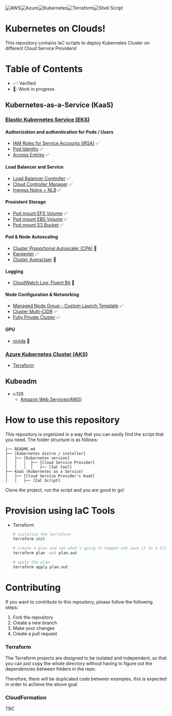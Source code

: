 ![AWS](https://img.shields.io/badge/AWS-%23FF9900.svg?style=for-the-badge&logo=amazon-aws&logoColor=white)![Azure](https://img.shields.io/badge/azure-%230072C6.svg?style=for-the-badge&logo=microsoftazure&logoColor=white)![Kubernetes](https://img.shields.io/badge/kubernetes-%23326ce5.svg?style=for-the-badge&logo=kubernetes&logoColor=white)![Terraform](https://img.shields.io/badge/terraform-%235835CC.svg?style=for-the-badge&logo=terraform&logoColor=white)![Shell Script](https://img.shields.io/badge/shell_script-%23121011.svg?style=for-the-badge&logo=gnu-bash&logoColor=white)
# Kubernetes on Clouds!
This repository contains IaC scripts to deploy Kubernetes Cluster on different Cloud Service Providers!

# Table of Contents
- ✅: Verified
- 🔨: Work in progress
## Kubernetes-as-a-Service (KaaS)
### [Elastic Kubernetes Service (EKS)](/KaaS/Elastic%20Kubernetes%20Service(EKS)/)
#### Authorization and authentication for Pods / Users
- [IAM Roles for Service Accounts (IRSA)](/KaaS/Elastic%20Kubernetes%20Service%28EKS%29/Terraform/irsa/README.md) ✅
- [Pod Identity](/KaaS/Elastic%20Kubernetes%20Service%28EKS%29/Terraform/pod-identity/README.md) ✅
- [Access Entries](/KaaS//Elastic%20Kubernetes%20Service(EKS)/Terraform/access-entries/README.md) ✅

#### Load Balancer and Service 
- [Load Balancer Controller](/KaaS/Elastic%20Kubernetes%20Service%28EKS%29/Terraform/load-balancer/README.md) ✅
- [Cloud Controller Manager](/KaaS/Elastic%20Kubernetes%20Service%28EKS%29/Terraform/cloud-controller-manager/README.md) ✅
- [Ingress Nginx + NLB](/KaaS/Elastic%20Kubernetes%20Service%28EKS%29/Terraform/ingress-nginx-nlb/README.md) ✅

#### Presistent Storage
- [Pod mount EFS Volume](/KaaS/Elastic%20Kubernetes%20Service(EKS)/Terraform/pod-mount-efs-volume/README.md) ✅
- [Pod mount EBS Volume](/KaaS/Elastic%20Kubernetes%20Service(EKS)/Terraform/pod-mount-ebs-volume/README.md) ✅
- [Pod mount S3 Bucket](/KaaS/Elastic%20Kubernetes%20Service(EKS)/Terraform/pod-mount-s3-bucket/README.md) ✅

#### Pod & Node Autoscaling
- [Cluster Proportional Autoscaler (CPA)](/KaaS/Elastic%20Kubernetes%20Service(EKS)/Terraform/cpa/README.md) 🔨
- [Karpenter](/KaaS/Elastic%20Kubernetes%20Service(EKS)/Terraform/karpenter/README.md) ✅
- [Cluster Autosclaer](/KaaS/Elastic%20Kubernetes%20Service(EKS)/Terraform/cluster-autoscaler/README.md) 🔨

#### Logging
- [CloudWatch Log: Fluent Bit](/KaaS/Elastic%20Kubernetes%20Service(EKS)/Terraform/cloudwatch-log-fluent-bit/README.md) 🔨

#### Node Configuration & Networking
- [Managed Node Group - Custom Launch Template](/KaaS/Elastic%20Kubernetes%20Service(EKS)/Terraform/mng-custom-lt/README.md) ✅
- [Cluster Multi-CIDR](/KaaS/Elastic%20Kubernetes%20Service(EKS)/Terraform/multi-cidr/README.md) ✅
- [Fully Private Cluster](/KaaS/Elastic%20Kubernetes%20Service(EKS)/Terraform/fully-private-cluster/README.md) ✅

#### GPU
- [nivida](/KaaS/Elastic%20Kubernetes%20Service(EKS)/Terraform/nivida/README.md) 🔨

### [Azure Kubernetes Cluster (AKS)](/KaaS/Azure%20Kubernetes%20Service(AKS)/)
- [Terraform](/KaaS/Azure%20Kubernetes%20Service(AKS)/Terraform/README.md)

## Kubeadm
  - v.126
    - [Amazon Web Services(AWS)](/Kubeadm/1.26/AWS)

# How to use this repository
This repository is organized in a way that you can easily find the script that you need. The folder structure is as follows:

```
├── README.md
├── [Kubernetes distro / installer]
│   ├── [Kubernetes version]
│   │   │  ├── [Cloud Service Provider]
│   │   │  │   ├── [IaC tool]
├── KaaS (Kubernetes as a Service)
│   ├── [Cloud Service Provider's KaaS]
│   │   ├── [IaC Script]

```
Clone the project, run the script and you are good to go!

# Provision using IaC Tools
- Terraform
  ```sh
  # initalize the terraform
  terraform init

  # create a plan and see what's going to happen and save it to a file
  terraform plan -out plan.out

  # apply the plan
  terraform apply plan.out
  ```


# Contributing
If you want to contribute to this repository, please follow the following steps:
1. Fork the repository
2. Create a new branch
3. Make your changes
4. Create a pull request

  ### Terraform
  The Terraform projects are designed to be isolated and independent, so that you can just copy the whole directory without having to figure out the dependencies between folders in the repo.

  Therefore, there will be duplicated code between examples, this is expected in order to achieve the above goal

  ### CloudFormation
  TBC